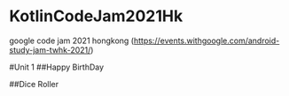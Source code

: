 # KotlinCodeJam2021Hk
google code jam 2021 hongkong (https://events.withgoogle.com/android-study-jam-twhk-2021/)

#Unit 1 
##Happy BirthDay

##Dice Roller
